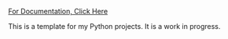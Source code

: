 [For Documentation, Click Here](docs/DOCS.md)

This is a template for my Python projects. It is a work in progress.

